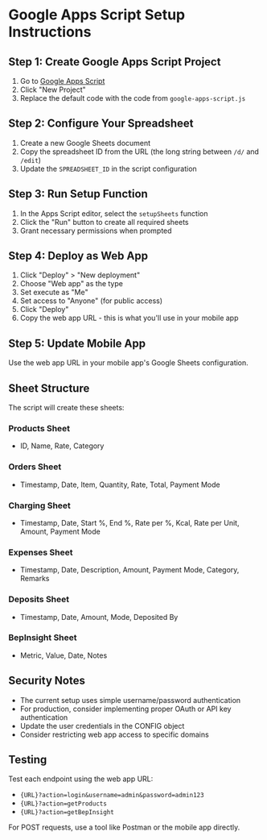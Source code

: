 # Google Apps Script Setup Instructions

## Step 1: Create Google Apps Script Project

1. Go to [Google Apps Script](https://script.google.com)
2. Click "New Project"
3. Replace the default code with the code from `google-apps-script.js`

## Step 2: Configure Your Spreadsheet

1. Create a new Google Sheets document
2. Copy the spreadsheet ID from the URL (the long string between `/d/` and `/edit`)
3. Update the `SPREADSHEET_ID` in the script configuration

## Step 3: Run Setup Function

1. In the Apps Script editor, select the `setupSheets` function
2. Click the "Run" button to create all required sheets
3. Grant necessary permissions when prompted

## Step 4: Deploy as Web App

1. Click "Deploy" > "New deployment"
2. Choose "Web app" as the type
3. Set execute as "Me"
4. Set access to "Anyone" (for public access)
5. Click "Deploy"
6. Copy the web app URL - this is what you'll use in your mobile app

## Step 5: Update Mobile App

Use the web app URL in your mobile app's Google Sheets configuration.

## Sheet Structure

The script will create these sheets:

### Products Sheet
- ID, Name, Rate, Category

### Orders Sheet  
- Timestamp, Date, Item, Quantity, Rate, Total, Payment Mode

### Charging Sheet
- Timestamp, Date, Start %, End %, Rate per %, Kcal, Rate per Unit, Amount, Payment Mode

### Expenses Sheet
- Timestamp, Date, Description, Amount, Payment Mode, Category, Remarks

### Deposits Sheet
- Timestamp, Date, Amount, Mode, Deposited By

### BepInsight Sheet
- Metric, Value, Date, Notes

## Security Notes

- The current setup uses simple username/password authentication
- For production, consider implementing proper OAuth or API key authentication
- Update the user credentials in the CONFIG object
- Consider restricting web app access to specific domains

## Testing

Test each endpoint using the web app URL:
- `{URL}?action=login&username=admin&password=admin123`
- `{URL}?action=getProducts`
- `{URL}?action=getBepInsight`

For POST requests, use a tool like Postman or the mobile app directly.
